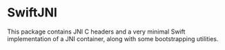 # SwiftJNI

This package contains JNI C headers and a very
minimal Swift implementation of a JNI container,
along with some bootstrapping utilities.


